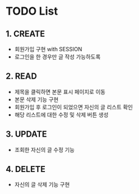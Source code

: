 # TODO List

## 1. CREATE

- 회원가입 구현 with SESSION
- 로그인을 한 경우만 글 작성 가능하도록

## 2. READ

- 제목을 클릭하면 본문 표시 페이지로 이동
- 본문 삭제 기능 구현
- 회원가입 후 로그인이 되었으면 자신의 글 리스트 확인
- 해당 리스트에 대한 수정 및 삭제 버튼 생성

## 3. UPDATE

- 조회한 자신의 글 수정 기능

## 4. DELETE

- 자신의 글 삭제 기능 구현

